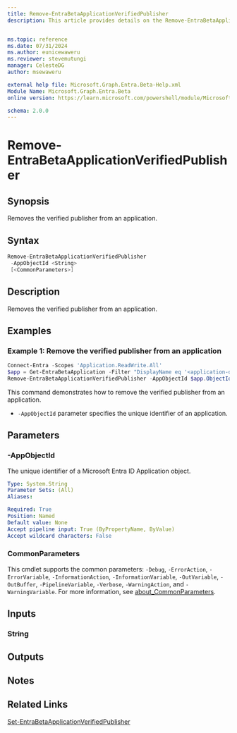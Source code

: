 ```yaml
---
title: Remove-EntraBetaApplicationVerifiedPublisher
description: This article provides details on the Remove-EntraBetaApplicationVerifiedPublisher command.


ms.topic: reference
ms.date: 07/31/2024
ms.author: eunicewaweru
ms.reviewer: stevemutungi
manager: CelesteDG
author: msewaweru

external help file: Microsoft.Graph.Entra.Beta-Help.xml
Module Name: Microsoft.Graph.Entra.Beta
online version: https://learn.microsoft.com/powershell/module/Microsoft.Graph.Entra.Beta/Remove-EntraBetaApplicationVerifiedPublisher

schema: 2.0.0
---
```


# Remove-EntraBetaApplicationVerifiedPublisher

## Synopsis

Removes the verified publisher from an application.

## Syntax

```powershell
Remove-EntraBetaApplicationVerifiedPublisher
 -AppObjectId <String>
 [<CommonParameters>]
```

## Description

Removes the verified publisher from an application.

## Examples

### Example 1: Remove the verified publisher from an application

```powershell
Connect-Entra -Scopes 'Application.ReadWrite.All'
$app = Get-EntraBetaApplication -Filter "DisplayName eq '<application-display-name>'"
Remove-EntraBetaApplicationVerifiedPublisher -AppObjectId $app.ObjectId
```

This command demonstrates how to remove the verified publisher from an application.  

- `-AppObjectId` parameter specifies the unique identifier of an application.

## Parameters

### -AppObjectId

The unique identifier of a Microsoft Entra ID Application object.

```yaml
Type: System.String
Parameter Sets: (All)
Aliases:

Required: True
Position: Named
Default value: None
Accept pipeline input: True (ByPropertyName, ByValue)
Accept wildcard characters: False
```

### CommonParameters

This cmdlet supports the common parameters: `-Debug`, `-ErrorAction`, `-ErrorVariable`, `-InformationAction`, `-InformationVariable`, `-OutVariable`, `-OutBuffer`, `-PipelineVariable`, `-Verbose`, `-WarningAction`, and `-WarningVariable`. For more information, see [about_CommonParameters](https://go.microsoft.com/fwlink/?LinkID=113216).

## Inputs

### String

## Outputs

## Notes

## Related Links

[Set-EntraBetaApplicationVerifiedPublisher](Set-EntraBetaApplicationVerifiedPublisher.md)
